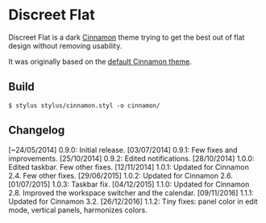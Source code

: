 # Discreet Flat

Discreet Flat is a dark [Cinnamon](https://github.com/linuxmint/Cinnamon) theme trying to get the best out of flat design without removing usability.

It was originally based on the [default Cinnamon theme](https://github.com/linuxmint/cinnamon-themes/blob/master/usr/share/themes/Linux%20Mint/cinnamon/cinnamon.css).

## Build

```
$ stylus stylus/cinnamon.styl -o cinnamon/
```

## Changelog

[~24/05/2014] 0.9.0: Initial release.
[03/07/2014] 0.9.1: Few fixes and improvements.
[25/10/2014] 0.9.2: Edited notifications.
[28/10/2014] 1.0.0: Edited taskbar. Few other fixes.
[12/11/2014] 1.0.1: Updated for Cinnamon 2.4. Few other fixes.
[29/06/2015] 1.0.2: Updated for Cinnamon 2.6.
[01/07/2015] 1.0.3: Taskbar fix.
[04/12/2015] 1.1.0: Updated for Cinnamon 2.8. Improved the workspace switcher and the calendar.
[09/11/2016] 1.1.1: Updated for Cinnamon 3.2.
[26/12/2016] 1.1.2: Tiny fixes: panel color in edit mode, vertical panels, harmonizes colors.
